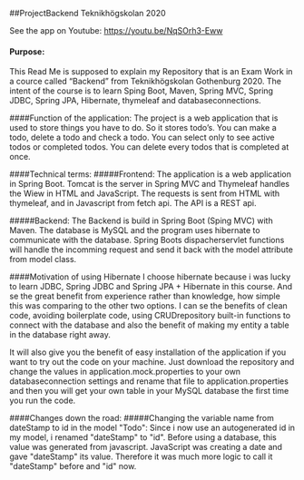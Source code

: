 ##ProjectBackend  Teknikhögskolan 2020

See the app on Youtube: https://youtu.be/NqSOrh3-Eww
#### Purpose:
This Read Me is supposed to explain my Repository that is an Exam Work in a cource called “Backend” from Teknikhögskolan Gothenburg 2020. 
The intent of the course is to learn Sping Boot, Maven, Spring MVC, Spring JDBC, Spring JPA, Hibernate, thymeleaf and databaseconnections. 

####Function of the application:
The project is a web application that is used to store things you have to do. So it stores todo’s. You can make a todo, delete a todo and check a todo. You can select only to see active todos or completed todos. You can delete every todos that is completed at once.  

####Technical terms: 
#####Frontend: 
The application is a web application in Spring Boot. Tomcat is the server in Spring MVC and Thymeleaf handles the Wiew in HTML and JavaScript. The requests is sent from HTML with thymeleaf, and in Javascript from fetch api. The API is a REST api. 

#####Backend: 
The Backend is build in Spring Boot (Sping MVC) with Maven. The database is MySQL and the program uses hibernate to communicate with the database. Spring Boots dispacherservlet functions will handle the incomming request and send it back with the model attribute from model class.

####Motivation of using Hibernate 
I choose hibernate because i was lucky to learn JDBC, Spring JDBC and Spring JPA + Hibernate in this course. And se the great benefit from experience rather than knowledge, how simple this was comparing to the other two options. I can se the benefits of clean code, avoiding boilerplate code, using CRUDrepository built-in functions to connect with the database and also the benefit of making my entity a table in the database right away. 

It will also give you the benefit of easy installation of the application if you want to try out the code on your machine. Just download the repository and change the values in application.mock.properties to your own databaseconnection settings and rename that file to application.properties and then you will get your own table in your MySQL database the first time you run the code. 

####Changes down the road: 
#####Changing the variable name from dateStamp to id in the model "Todo":
Since i now use an autogenerated id in my model, i renamed "dateStamp" to "id". Before using a database, this value was generated from javascript. JavaScript was creating a date and gave "dateStamp" its value. Therefore it was much more logic to call it "dateStamp" before and "id" now.


